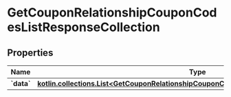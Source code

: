 
# GetCouponRelationshipCouponCodesListResponseCollection

## Properties
| Name | Type | Description | Notes |
| ------------ | ------------- | ------------- | ------------- |
| **&#x60;data&#x60;** | [**kotlin.collections.List&lt;GetCouponRelationshipCouponCodesListResponseCollectionDataInner&gt;**](GetCouponRelationshipCouponCodesListResponseCollectionDataInner.md) |  |  |



